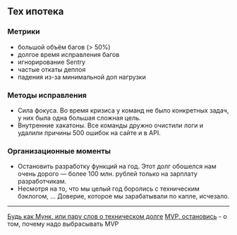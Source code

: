 ## Тех ипотека

### Метрики

- большой объём багов (> 50%)
- долгое время исправления багов
- игнорирование Sentry
- частые откаты деплоя
- падения из-за минимальной доп нагрузки

### Методы исправления

- Сила фокуса. Во время кризиса у команд не было конкретных задач, у них была одна большая сложная цель.
- Внутренние хакатоны. Все команды дружно очистили логи и удалили причины 500 ошибок на сайте и в API.

### Организационные моменты

- Остановить разработку функций на год. Этот долг обошелся нам очень дорого — более 100 млн. рублей только на зарплату разработчикам.
- Несмотря на то, что мы целый год боролись с техническим бэклогом, ... Доверие, которое мы зарабатывали по капле, исчезало.

---

[Будь как Мунк, или пару слов о техническом долге](https://habr.com/ru/companies/dododev/articles/455264/)
[MVP, остановись](https://habr.com/ru/articles/848594/) - о том, почему надо выбрасывать MVP